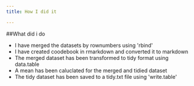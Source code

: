 ```yaml
---
title: How I did it

---
```


##What did i do
* I have merged the datasets by rownumbers using 'rbind'
* I have created coodebook in rmarkdown and converted it to markdown
* The merged dataset has been transformed to tidy format using data.table
* A mean has been caluclated for the merged and tidied dataset
* The tidy dataset has been saved to a tidy.txt file using 'write.table'
